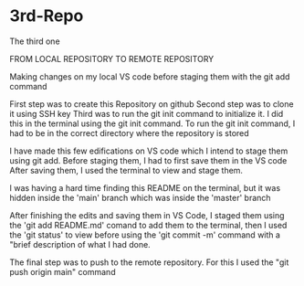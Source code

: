 # 3rd-Repo
The third one

FROM LOCAL REPOSITORY TO REMOTE REPOSITORY

Making changes on my local VS code before staging them with the git add command

First step was to create this Repository on github
Second step was to clone it using SSH key
Third was to run the git init command to initialize it. I did this in the terminal using the git init command. 
To run the git init command, I had to be in the correct directory where the repository is stored

I have made this few edifications on VS code which I intend to stage them using git add.
Before staging them, I had to first save them in the VS code
After saving them, I used the terminal to view and stage them.

I was having a hard time finding this README on the terminal, but it was hidden inside the 'main' branch which was inside the 'master' branch

After finishing the edits and saving them in VS Code, I staged them using the 'git add README.md' comand to add them to the terminal, then I used the 'git status' to view before using the 'git commit -m' command with a "brief description of what I had done.

The final step was to push to the remote repository. For this I used the "git push origin main" command 